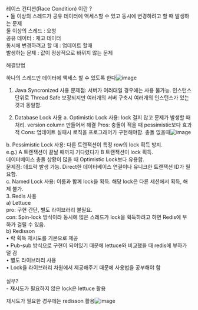 
레이스 컨디션(Race Condition) 이란 ?
<br>
• 둘 이상의 스레드가 공유 데이터에 액세스할 수 있고 동시에 변경하려고 할 때 발생하는 문제
<br>
둘 이상의 스레드 : 요청
<br>
공유 데이터 : 재고 데이터
<br>
동시에 변경하려고 할 때 : 업데이트 할때
<br>
발생하는 문제 : 값이 정상적으로 바뀌지 않는 문제

해결방법

하나의 스레드만 데이터에 액세스 할 수 있도록 한다![image](https://user-images.githubusercontent.com/31177070/192471057-085c8afb-0bc1-4404-b0af-6cd1016534b8.png)


1. Java Syncronized 사용
  문제점: 서버가 여러대일 경우에는 사용 불가능. 인스턴스 단위로 Thread Safe 보장되지만 여러개의 서버 구축시 여러개의 인스턴스가 있는 것과 동일함.

2. Database Lock 사용
 a. Optimistic Lock 사용: lock 걸지 않고 문제가 발생할 때 처리.
 version column 만들어서 해결
 Pros: 충돌이 적을 때 pessimistic보다 효과적
Cons: 업데이트 실패시 로직을 프로그래머가 구현해야함. 충돌 없을때![image](https://user-images.githubusercontent.com/31177070/192479541-8cfa071e-b311-48fd-bbc4-97608d8891f6.png)

 b. Pessimistic Lock 사용: 다른 트랜잭션이 특정 row의 lock 획득 방지.
    <br>
    e.g.) A 트랜잭션이 끝날 때까지 기다렸다가 B 트랜잭션이 lock 획득.
    <br>
   데이터베이스 충돌 상황이 많을 때 Optimistic Lock보다 유용함.
   <br>
   문제점: 데드락 발생 가능. Direct한 데이터베이스 연결이나 유니크한 트랜잭션 ID가 필요함.
   <br>
 c. Named Lock 사용: 이름과 함께 lock을 획득. 해당 lock은 다른 세션에서 획득, 해제 불가.
 <br>
 3. Redis 사용
  <br>
  a) Lettuce 
  <br>
  pro: 구현 간단, 별도 라이브러리 불필요.
  <br>
  con: Spin-lock 방식이라 동시에 많은 스레드가 lock을 획득하려고 하면 Redis에 부하가 걸릴 수 있음.
  <br>
  b) Redisson
  <br>
  	• 락 획득 재시도를 기본으로 제공
  <br>
	• Pub-sub 방식으로 구현이 되어있기 때문에 lettuce와 비교했을 때 redis에 부하가 덜 감
	<br>
	• 별도 라이브러리 사용
	<br>
	• Lock을 라이브러리 차원에서 제공해주기 때문에 사용법을 공부해야 함
	<br>
<br>
실무? <br>
	- 재시도가 필요하지 않은 lock은 lettuce 활용 <br>
	
재시도가 필요한 경우에는 redisson 활용![image](https://user-images.githubusercontent.com/31177070/192482659-21f4f88f-abb3-48ae-8601-7a8fdd3149cb.png)


